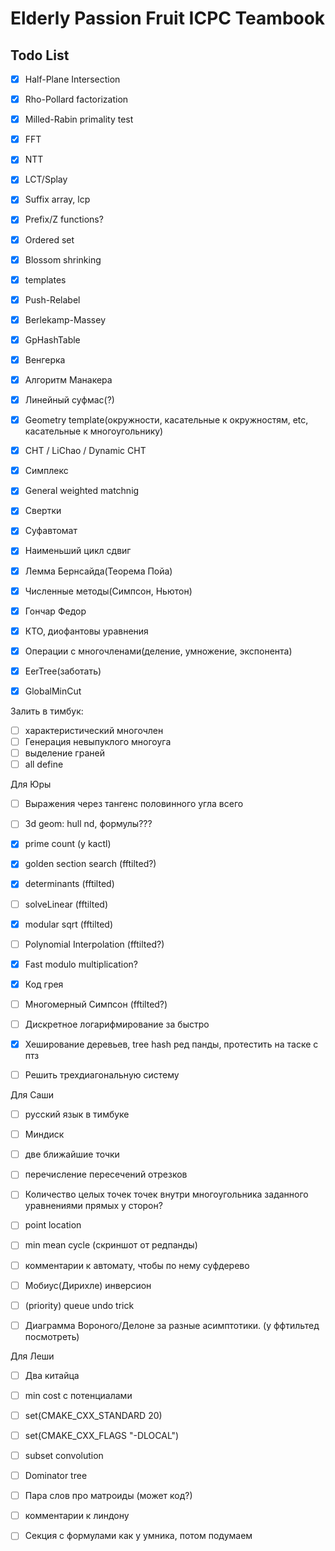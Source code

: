 # Elderly Passion Fruit ICPC Teambook

## Todo List

- [x] Half-Plane Intersection
- [x] Rho-Pollard factorization
- [x] Milled-Rabin primality test
- [x] FFT
- [x] NTT
- [x] LCT/Splay
- [x] Suffix array, lcp
- [x] Prefix/Z functions?
- [x] Ordered set
- [x] Blossom shrinking
- [x] templates
- [x] Push-Relabel
- [x] Berlekamp-Massey


- [x] GpHashTable
- [x] Венгерка 
- [x] Алгоритм Манакера
- [x] Линейный суфмас(?)

- [x] Geometry template(окружности, касательные к окружностям, etc, касательные к многоугольнику)
- [x] CHT / LiChao / Dynamic CHT

- [x] Симплекс
- [x] General weighted matchnig

- [x] Свертки
- [x] Суфавтомат
- [x] Наименьший цикл сдвиг
- [x] Лемма Бернсайда(Теорема Пойа)
- [x] Численные методы(Симпсон, Ньютон)

- [x] Гончар Федор

- [x] КТО, диофантовы уравнения

- [x] Операции с многочленами(деление, умножение, экспонента)
- [x] EerTree(заботать)

- [x] GlobalMinCut

Залить в тимбук:
- [ ] характеристический многочлен
- [ ] Генерация невыпуклого многоуга
- [ ] выделение граней
- [ ] all define

Для Юры
- [ ] Выражения через тангенс половинного угла всего
- [ ] 3d geom: hull nd, формулы???
- [x] prime count (у kactl)
- [x] golden section search (fftilted?)
- [x] determinants (fftilted)
- [ ] solveLinear (fftilted)
- [x] modular sqrt (fftilted)
- [ ] Polynomial Interpolation (fftilted?)
- [x] Fast modulo multiplication?
- [x] Код грея
- [ ] Многомерный Симпсон (fftilted?)
- [ ] Дискретное логарифмирование за быстро
- [x] Хеширование деревьев, tree hash ред панды, протестить на таске с птз
- [ ] Решить трехдиагональную систему



Для Саши
- [ ] русский язык в тимбуке
- [ ] Миндиск
- [ ] две ближайшие точки
- [ ] перечисление пересечений отрезков
- [ ] Количество целых точек точек внутри многоугольника заданного уравнениями прямых у сторон?
- [ ] point location
- [ ] min mean cycle (скриншот от редпанды)
- [ ] комментарии к автомату, чтобы по нему суфдерево
- [ ] Мобиус(Дирихле) инверсион
- [ ] (priority) queue undo trick
- [ ] Диаграмма Вороного/Делоне за разные асимптотики. (у ффтильтед посмотреть)


Для Леши
- [ ] Два китайца
- [ ] min cost с потенциалами
- [ ] set(CMAKE_CXX_STANDARD 20)
- [ ] set(CMAKE_CXX_FLAGS "-DLOCAL")
- [ ] subset convolution
- [ ] Dominator tree
- [ ] Пара слов про матроиды (может код?)
- [ ] комментарии к линдону


- [ ] Секция с формулами как у умника, потом подумаем
